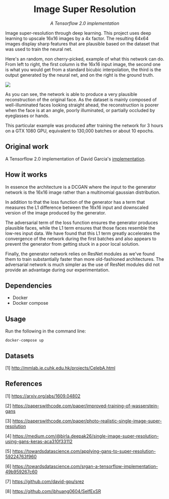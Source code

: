 <h1 align="center">Image Super Resolution</h1>

<p align="center">
    <i>A Tensorflow 2.0 implementation</i>
</p>

Image super-resolution through deep learning. This project uses deep learning to upscale 16x16 images by a 4x factor. The resulting 64x64 images display sharp features that are plausible based on the dataset that was used to train the neural net.

Here's an random, non cherry-picked, example of what this network can do. From left to right, the first column is the 16x16 input image, the second one is what you would get from a standard bicubic interpolation, the third is the output generated by the neural net, and on the right is the ground truth.

![](https://github.com/david-gpu/srez/raw/master/srez_sample_output.png)

As you can see, the network is able to produce a very plausible reconstruction of the original face. As the dataset is mainly composed of well-illuminated faces looking straight ahead, the reconstruction is poorer when the face is at an angle, poorly illuminated, or partially occluded by eyeglasses or hands.

This particular example was produced after training the network for 3 hours on a GTX 1080 GPU, equivalent to 130,000 batches or about 10 epochs.

## Original work

A Tensorflow 2.0 implementation of David Garcia's [implementation](https://github.com/david-gpu/srez).

## How it works

In essence the architecture is a DCGAN where the input to the generator network is the 16x16 image rather than a multinomial gaussian distribution.

In addition to that the loss function of the generator has a term that measures the L1 difference between the 16x16 input and downscaled version of the image produced by the generator.

The adversarial term of the loss function ensures the generator produces plausible faces, while the L1 term ensures that those faces resemble the low-res input data. We have found that this L1 term greatly accelerates the convergence of the network during the first batches and also appears to prevent the generator from getting stuck in a poor local solution.

Finally, the generator network relies on ResNet modules as we've found them to train substantially faster than more old-fashioned architectures. The adversarial network is much simpler as the use of ResNet modules did not provide an advantage during our experimentation.

## Dependencies

- Docker
- Docker compose

## Usage

Run the following in the command line:

```docker-compose up```

## Datasets

[1] http://mmlab.ie.cuhk.edu.hk/projects/CelebA.html

## References

[1] https://arxiv.org/abs/1609.04802

[2] https://paperswithcode.com/paper/improved-training-of-wasserstein-gans

[3] https://paperswithcode.com/paper/photo-realistic-single-image-super-resolution

[4] https://medium.com/@birla.deepak26/single-image-super-resolution-using-gans-keras-aca310f33112

[5] https://towardsdatascience.com/applying-gans-to-super-resolution-59224763f960

[6] https://towardsdatascience.com/srgan-a-tensorflow-implementation-49b959267c60

[7] https://github.com/david-gpu/srez

[8] https://github.com/jbhuang0604/SelfExSR